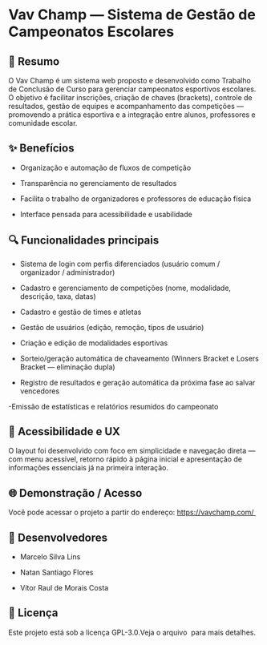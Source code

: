 # Vav Champ — Sistema de Gestão de Campeonatos Escolares

## 📖 Resumo

O Vav Champ é um sistema web proposto e desenvolvido como Trabalho de Conclusão de Curso para gerenciar campeonatos esportivos escolares. O objetivo é facilitar inscrições, criação de chaves (brackets), controle de resultados, gestão de equipes e acompanhamento das competições — promovendo a prática esportiva e a integração entre alunos, professores e comunidade escolar.

## ✨ Benefícios

- Organização e automação de fluxos de competição

- Transparência no gerenciamento de resultados

- Facilita o trabalho de organizadores e professores de educação física

- Interface pensada para acessibilidade e usabilidade

## 🔍 Funcionalidades principais

- Sistema de login com perfis diferenciados (usuário comum / organizador / administrador)

- Cadastro e gerenciamento de competições (nome, modalidade, descrição, taxa, datas)

- Cadastro e gestão de times e atletas

- Gestão de usuários (edição, remoção, tipos de usuário)

- Criação e edição de modalidades esportivas

- Sorteio/geração automática de chaveamento (Winners Bracket e Losers Bracket — eliminação dupla)

- Registro de resultados e geração automática da próxima fase ao salvar vencedores

-Emissão de estatísticas e relatórios resumidos do campeonato

## 🧭 Acessibilidade e UX

O layout foi desenvolvido com foco em simplicidade e navegação direta — com menu acessível, retorno rápido à página inicial e apresentação de informações essenciais já na primeira interação.

## 🌐 Demonstração / Acesso

Você pode acessar o projeto a partir do endereço: https://vavchamp.com/ 

## 👥 Desenvolvedores

- Marcelo Silva Lins

- Natan Santiago Flores

- Vítor Raul de Morais Costa

## 📝 Licença

Este projeto está sob a licença GPL-3.0.Veja o arquivo <a name="LICENSE.md"></a> para mais detalhes.
